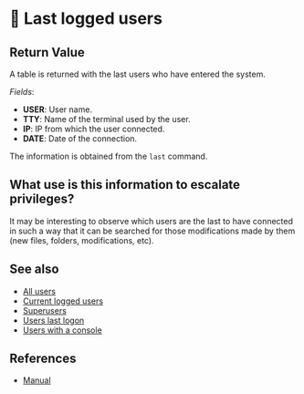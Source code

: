 # 👥 Last logged users

## Return Value
A table is returned with the last users who have entered the system.

*Fields*:
- **USER**: User name.
- **TTY**: Name of the terminal used by the user.
- **IP**: IP from which the user connected.
- **DATE**: Date of the connection.

The information is obtained from the `last` command.

## What use is this information to escalate privileges?
It may be interesting to observe which users are the last to have connected in such a way that it can be searched for those modifications made by them (new files, folders, modifications, etc).


## See also
- [All users](all)
- [Current logged users](current)
- [Superusers](superusers)
- [Users last logon](last_logon)
- [Users with a console](console)


## References
- [Manual](https://www.man7.org/linux/man-pages/man1/last.1.html)